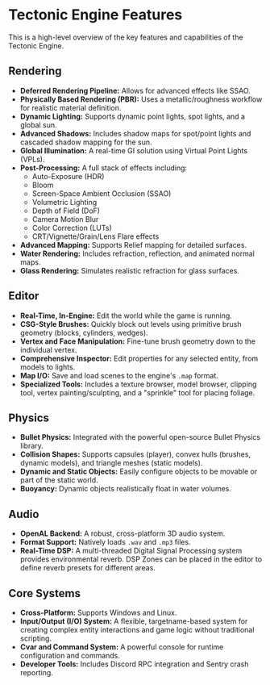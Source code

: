# Tectonic Engine Features

This is a high-level overview of the key features and capabilities of the Tectonic Engine.

## Rendering

*   **Deferred Rendering Pipeline:** Allows for advanced effects like SSAO.
*   **Physically Based Rendering (PBR):** Uses a metallic/roughness workflow for realistic material definition.
*   **Dynamic Lighting:** Supports dynamic point lights, spot lights, and a global sun.
*   **Advanced Shadows:** Includes shadow maps for spot/point lights and cascaded shadow mapping for the sun.
*   **Global Illumination:** A real-time GI solution using Virtual Point Lights (VPLs).
*   **Post-Processing:** A full stack of effects including:
    *   Auto-Exposure (HDR)
    *   Bloom
    *   Screen-Space Ambient Occlusion (SSAO)
    *   Volumetric Lighting
    *   Depth of Field (DoF)
    *   Camera Motion Blur
    *   Color Correction (LUTs)
    *   CRT/Vignette/Grain/Lens Flare effects
*   **Advanced Mapping:** Supports Relief mapping for detailed surfaces.
*   **Water Rendering:** Includes refraction, reflection, and animated normal maps.
*   **Glass Rendering:** Simulates realistic refraction for glass surfaces.

## Editor

*   **Real-Time, In-Engine:** Edit the world while the game is running.
*   **CSG-Style Brushes:** Quickly block out levels using primitive brush geometry (blocks, cylinders, wedges).
*   **Vertex and Face Manipulation:** Fine-tune brush geometry down to the individual vertex.
*   **Comprehensive Inspector:** Edit properties for any selected entity, from models to lights.
*   **Map I/O:** Save and load scenes to the engine's `.map` format.
*   **Specialized Tools:** Includes a texture browser, model browser, clipping tool, vertex painting/sculpting, and a "sprinkle" tool for placing foliage.

## Physics

*   **Bullet Physics:** Integrated with the powerful open-source Bullet Physics library.
*   **Collision Shapes:** Supports capsules (player), convex hulls (brushes, dynamic models), and triangle meshes (static models).
*   **Dynamic and Static Objects:** Easily configure objects to be movable or part of the static world.
*   **Buoyancy:** Dynamic objects realistically float in water volumes.

## Audio

*   **OpenAL Backend:** A robust, cross-platform 3D audio system.
*   **Format Support:** Natively loads `.wav` and `.mp3` files.
*   **Real-Time DSP:** A multi-threaded Digital Signal Processing system provides environmental reverb. DSP Zones can be placed in the editor to define reverb presets for different areas.

## Core Systems

*   **Cross-Platform:** Supports Windows and Linux.
*   **Input/Output (I/O) System:** A flexible, targetname-based system for creating complex entity interactions and game logic without traditional scripting.
*   **Cvar and Command System:** A powerful console for runtime configuration and commands.
*   **Developer Tools:** Includes Discord RPC integration and Sentry crash reporting.